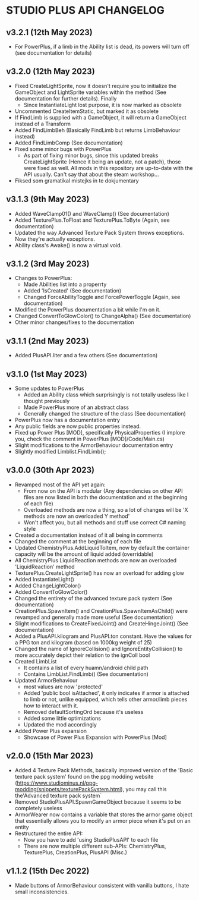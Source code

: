 # STUDIO PLUS API CHANGELOG

## v3.2.1 (12th May 2023)
- For PowerPlus, if a limb in the Ability list is dead, its powers will turn off (see documentation for details)

## v3.2.0 (12th May 2023)
- Fixed CreateLightSprite, now it doesn't require you to initialize the GameObject and LightSprite variables within the method (See documentation for further details). Finally
  - Since InstantiateLight lost purpose, it is now marked as obsolete
- Uncommented CreateItemStatic, but marked it as obsolete
- If FindLimb is supplied with a GameObject, it will return a GameObject instead of a Transform
- Added FindLimbBeh (Basically FindLimb but returns LimbBehaviour instead)
- Added FindLimbComp (See documentation)
- Fixed some minor bugs with PowerPlus
  - As part of fixing minor bugs, since this updated breaks CreateLightSprite (Hence it being an update, not a patch), those were fixed as well. All mods in this repository are up-to-date with the API usually. Can't say that about the steam workshop...
- Fiksed som gramatikal mistejks in te dokjumentary

## v3.1.3 (9th May 2023)
- Added WaveClamp01() and WaveClamp() (See documentation)
- Added TexturePlus.ToFloat and TexturePlus.ToByte (Again, see documentation)
- Updated the way Advanced Texture Pack System throws exceptions. Now they're actually exceptions.
- Ability class's Awake() is now a virtual void.

## v3.1.2 (3rd May 2023)
- Changes to PowerPlus:
  - Made Abilities list into a properrty
  - Added 'IsCreated' (See documentation)
  - Changed ForceAbilityToggle and ForcePowerToggle (Again, see documentation)
- Modified the PowerPlus documentation a bit while I'm on it.
- Changed ConvertToGlowColor() to ChangeAlpha() (See documentation)
- Other minor changes/fixes to the documentation

## v3.1.1 (2nd May 2023)
- Added PlusAPI.liter and a few others (See documentation)

## v3.1.0 (1st May 2023)
- Some updates to PowerPlus
  - Added an Ability class which surprisingly is not totally useless like I thought previously
  - Made PowerPlus more of an abstract class
  - Generally changed the structure of the class (See documentation)
- PowerPlus now has a documentation entry
- Any public fields are now public properties instead.
- Fixed up Power Plus [MOD], specifically PhysicalProperties (I implore you, check the comment in PowerPlus [MOD]/Code/Main.cs)
- Slight modifications to the ArmorBehaviour documentation entry
- Slightly modified Limblist.FindLimb();

## v3.0.0 (30th Apr 2023)
- Revamped most of the API yet again:
  - From now on the API is modular (Any dependencies on other API files are now listed in both the documentation and at the beginning of each file)
  - Overloaded methods are now a thing, so a lot of changes will be 'X methods are now an overloaded Y method'
  - Won't affect you, but all methods and stuff use correct C# naming style
- Created a documentation instead of it all being in comments
- Changed the comment at the beginning of each file
- Updated ChemistryPlus.AddLiquidToItem, now by default the container capacity will be the amount of liquid added (overridable)
- All ChemistryPlus LiquidReaction methods are now an overloaded 'LiquidReaction' method
- TexturePlus.CreateLightSprite() has now an overload for adding glow
- Added InstantiateLight()
- Added ChangeLightColor()
- Added ConvertToGlowColor()
- Changed the entirety of the advanced texture pack system (See documentation)
- CreationPlus.SpawnItem() and CreationPlus.SpawnItemAsChild() were revamped and generally made more useful (See documentation)
- Slight modifications to CreateFixedJoint() and CreateHingeJoint() (See documentation)
- Added a PlusAPI.kilogram and PlusAPI.ton constant. Have the values for a PPG ton and kilogram (based on 1000kg weight of 25)
- Changed the name of IgnoreCollision() and IgnoreEntityCollision() to more accurately depict their relation to the ignColl bool
- Created LimbList
  - It contains a list of every huamn/android child path
  - Contains LimbList.FindLimb() (See documentation)
- Updated ArmorBehaviour
  - most values are now 'protected'
  - Added 'public bool isAttached', it only indicates if armor is attached to limb or not, unlike equipped, which tells other armor/limb pieces how to interact with it.
  - Removed defaultSortingOrd because it's useless
  - Added some little optimizations
  - Updated the mod accordingly
- Added Power Plus expansion
  - Showcase of Power Plus Expansion with PowerPlus [Mod]

## v2.0.0 (15th Mar 2023)
- Added 4 Texture Pack Methods, basically improved version of the 'Basic texture pack system' found on the ppg modding website (https://www.studiominus.nl/ppg-modding/snippets/texturePackSystem.html), you may call this the'Advanced texture pack system`
- Removed StudioPlusAPI.SpawnGameObject because it seems to be completely useless
- ArmorWearer now contains a variable that stores the armor game object that essentially allows you to modify an armor piece when it's put on an entity
- Restructured the entire API: 
    - Now you have to add 'using StudioPlusAPI' to each file
    - There are now multiple different sub-APIs: ChemistryPlus, TexturePlus, CreationPlus, PlusAPI (Misc.)

## v1.1.2 (15th Dec 2022)
- Made buttons of ArmorBehaviour consistent with vanilla buttons, I hate small inconsistencies.